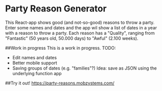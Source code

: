 # Party Reason Generator
This React-app shows good (and not-so-good) reasons to throw a party. Enter some names and dates
and the app wil show a list of dates in a year with a reason to throw a party. Each reason has 
a "Quality", ranging from "Fantastic" (50 years old, 50.000 days) to "Awful" (2.100 weeks).

##Work in progress
This is a work in progress. TODO:

- Edit names and dates
- Better mobile support
- Saving groups of dates (e.g. "families"?) Idea: save as JSON using the underlying function app

##Try it out!
https://party-reasons.mobzystems.com/

